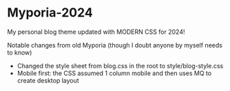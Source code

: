 # Myporia-2024
 My personal blog theme updated with MODERN CSS for 2024!

Notable changes from old Myporia (though I doubt anyone by myself needs to know)
 - Changed the style sheet from blog.css in the root to style/blog-style.css
 - Mobile first: the CSS assumed 1 column mobile and then uses MQ to create desktop layout
